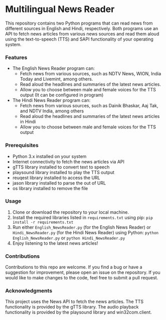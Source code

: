 # Multilingual News Reader
This repository contains two Python programs that can read news from different sources in English and Hindi, respectively. Both programs use an API to fetch news articles from various news sources and read them aloud using the text-to-speech (TTS) and SAPI functionality of your operating system.

### Features
- The English News Reader program can:
  - Fetch news from various sources, such as NDTV News, WION, India Today and Livemint, among others.
  - Read aloud the headlines and summaries of the latest news articles.
  - Allow you to choose between male and female voices for the TTS output (It can be configured in program)
- The Hindi News Reader program can:
  - Fetch news from various sources, such as Dainik Bhaskar, Aaj Tak, and NDTV India, among others
  - Read aloud the headlines and summaries of the latest news articles in Hindi
  - Allow you to choose between male and female voices for the TTS output

### Prerequisites
- Python 3.x installed on your system
- Internet connectivity to fetch the news articles via API
- gTTS library installed to convert text to speech
- playsound library installed to play the TTS output
- reuqest library installed to access the URL
- jason library installed to parse the out of URL
- os library installed to remove the file

### Usage
1. Clone or download the repository to your local machine.
2. Install the required libraries listed in `requirements.txt` using pip: `pip install -r requirements.txt`
3. Run either `English_NewsReader.py` (for the English News Reader) or `Hindi_NewsReader.py` (for the Hindi News Reader) using Python: `python English_NewsReader.py` or `python Hindi_NewsReader.py`
5. Enjoy listening to the latest news articles!

### Contributions
Contributions to this repo are welcome. If you find a bug or have a suggestion for improvement, please open an issue on the repository. If you would like to make changes to the code, feel free to submit a pull request.

### Acknowledgments
This project uses the News API to fetch the news articles.
The TTS functionality is provided by the gTTS library.
The audio playback functionality is provided by the playsound library and win32com.client.
